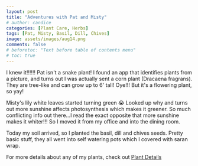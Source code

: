 ```yaml
---
layout: post
title: "Adventures with Pat and Misty"
# author: candice
categories: [Plant Care, Herbs]
tags: [Pat, Misty, Basil, Dill, Chives]
image: assets/images/aug14.png
comments: false
# beforetoc: "Text before table of contents menu"
# toc: true
---
```


I knew it!!!!!! Pat isn't a snake plant! I found an app that identifies plants from a picture, and turns out I was actually sent a corn plant (Dracaena fragrans). They are tree-like and can grow up to 6' tall! Oye!!! But it's a flowering plant, so yay!

Misty's lily white leaves started turning green 😭 Looked up why and turns out more sunshine affects photosynthesis which makes it greener. So much conflicting info out there...I read the exact opposite that more sunshine makes it whiter!!! So I moved it from my office and into the dining room.

Today my soil arrived, so I planted the basil, dill and chives seeds. Pretty basic stuff, they all went into self watering pots which I covered with saran wrap.

For more details about any of my plants, check out [Plant Details](../details)
